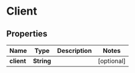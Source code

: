 

# Client


## Properties

| Name | Type | Description | Notes |
|------------ | ------------- | ------------- | -------------|
|**client** | **String** |  |  [optional] |


